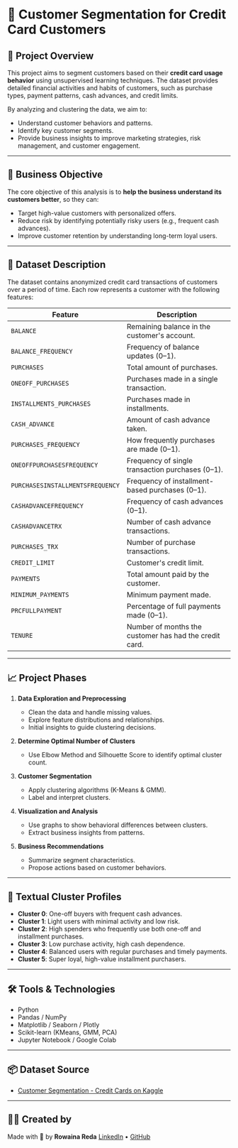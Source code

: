# 🧠 Customer Segmentation for Credit Card Customers

## 📌 Project Overview

This project aims to segment customers based on their **credit card usage behavior** using unsupervised learning techniques. The dataset provides detailed financial activities and habits of customers, such as purchase types, payment patterns, cash advances, and credit limits.

By analyzing and clustering the data, we aim to:

* Understand customer behaviors and patterns.
* Identify key customer segments.
* Provide business insights to improve marketing strategies, risk management, and customer engagement.

---

## 🎯 Business Objective

The core objective of this analysis is to **help the business understand its customers better**, so they can:

* Target high-value customers with personalized offers.
* Reduce risk by identifying potentially risky users (e.g., frequent cash advances).
* Improve customer retention by understanding long-term loyal users.

---

## 🧾 Dataset Description

The dataset contains anonymized credit card transactions of customers over a period of time. Each row represents a customer with the following features:

| Feature                          | Description                                            |
| -------------------------------- | ------------------------------------------------------ |
| `BALANCE`                        | Remaining balance in the customer's account.           |
| `BALANCE_FREQUENCY`              | Frequency of balance updates (0–1).                    |
| `PURCHASES`                      | Total amount of purchases.                             |
| `ONEOFF_PURCHASES`               | Purchases made in a single transaction.                |
| `INSTALLMENTS_PURCHASES`         | Purchases made in installments.                        |
| `CASH_ADVANCE`                   | Amount of cash advance taken.                          |
| `PURCHASES_FREQUENCY`            | How frequently purchases are made (0–1).               |
| `ONEOFFPURCHASESFREQUENCY`       | Frequency of single transaction purchases (0–1).       |
| `PURCHASESINSTALLMENTSFREQUENCY` | Frequency of installment-based purchases (0–1).        |
| `CASHADVANCEFREQUENCY`           | Frequency of cash advances (0–1).                      |
| `CASHADVANCETRX`                 | Number of cash advance transactions.                   |
| `PURCHASES_TRX`                  | Number of purchase transactions.                       |
| `CREDIT_LIMIT`                   | Customer's credit limit.                               |
| `PAYMENTS`                       | Total amount paid by the customer.                     |
| `MINIMUM_PAYMENTS`               | Minimum payment made.                                  |
| `PRCFULLPAYMENT`                 | Percentage of full payments made (0–1).                |
| `TENURE`                         | Number of months the customer has had the credit card. |

---

## 📈 Project Phases

1. **Data Exploration and Preprocessing**

   * Clean the data and handle missing values.
   * Explore feature distributions and relationships.
   * Initial insights to guide clustering decisions.

2. **Determine Optimal Number of Clusters**

   * Use Elbow Method and Silhouette Score to identify optimal cluster count.

3. **Customer Segmentation**

   * Apply clustering algorithms (K-Means & GMM).
   * Label and interpret clusters.

4. **Visualization and Analysis**

   * Use graphs to show behavioral differences between clusters.
   * Extract business insights from patterns.

5. **Business Recommendations**

   * Summarize segment characteristics.
   * Propose actions based on customer behaviors.

---

## 🧠 Textual Cluster Profiles

* **Cluster 0**: One-off buyers with frequent cash advances.
* **Cluster 1**: Light users with minimal activity and low risk.
* **Cluster 2**: High spenders who frequently use both one-off and installment purchases.
* **Cluster 3**: Low purchase activity, high cash dependence.
* **Cluster 4**: Balanced users with regular purchases and timely payments.
* **Cluster 5**: Super loyal, high-value installment purchasers.

---

## 🛠️ Tools & Technologies

* Python
* Pandas / NumPy
* Matplotlib / Seaborn / Plotly
* Scikit-learn (KMeans, GMM, PCA)
* Jupyter Notebook / Google Colab

---

## 📦 Dataset Source

* [Customer Segmentation - Credit Cards on Kaggle](https://www.kaggle.com/code/des137/customer-segmentation-credit-cards)

---

## 👩‍💻 Created by

Made with 💙 by **Rowaina Reda**
[LinkedIn](https://www.linkedin.com/in/rowaina-reda) • [GitHub](https://github.com/RowainaReda)

